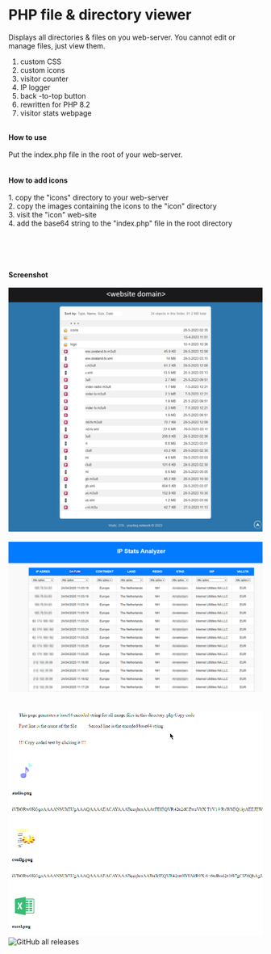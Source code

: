 # PHP file & directory viewer
Displays all directories &amp; files on you web-server. You cannot edit or manage files, just view them. 

1. custom CSS
2. custom icons
3. visitor counter
4. IP logger
5. back -to-top button
6. rewritten for PHP 8.2
7. visitor stats webpage

<br>
<b>How to use</b>
<br>
<br>
Put the index.php file in the root of your web-server.
<br>
<br>
<br>
<b>How to add icons</b>
<br>
<br>
1. copy the "icons" directory to your web-server<br>
2. copy the images containing the icons to the "icon" directory<br>
3. visit the "icon" web-site<br>
4. add the base64 string to the "index.php" file in the root directory<br>
<br>
<br>
<br>
<br>
<br>
<b>Screenshot</b>
<br>
<br>
<img src="https://raw.githubusercontent.com/wootje/php-directory-viewer/main/screenshots/2025-04-24_file_page.png"></img>
<br>
<br>
<img src="https://raw.githubusercontent.com/wootje/php-directory-viewer/de29c89baed1beaf4c9bae4412a642d8d7c391e2/screenshots/2025-04-24%20IP%20Stats%20Analyzer%20stats.php%202025-04-24.png"></img><br>
<br>
<br>
<img src="https://raw.githubusercontent.com/wootje/php-directory-viewer/de29c89baed1beaf4c9bae4412a642d8d7c391e2/screenshots/2025-04-24%20Icons%202025-04-24.png"></img>

<img alt="GitHub all releases" src="https://img.shields.io/github/downloads/wootje/php-directory-viewer/total">


